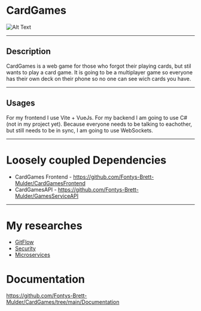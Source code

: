 # CardGames

![Alt Text](https://www.animatedimages.org/data/media/633/animated-playing-card-image-0071.gif)
***
## Description
CardGames is a web game for those who forgot their playing cards, but stil wants to play a card game. It is going to be a multiplayer game so everyone has their own deck on their phone so no one can see wich cards you have.

***
## Usages
For my frontend I use Vite + VueJs. For my backend I am going to use C# (not in my project yet). Because everyone needs to be talking to eachother, but still needs to be in sync, I am going to use WebSockets. 

***
# Loosely coupled Dependencies
- CardGames Frontend - https://github.com/Fontys-Brett-Mulder/CardGamesFrontend
- CardGamesAPI - https://github.com/Fontys-Brett-Mulder/GamesServiceAPI

***
# My researches
- [GitFlow](https://github.com/Fontys-Brett-Mulder/CardGames/blob/main/Research/GitFlow.research.md)
- [Security](https://github.com/Fontys-Brett-Mulder/CardGames/blob/main/Research/Secutiry.research.md) 
- [Microservices](https://github.com/Fontys-Brett-Mulder/CardGames/blob/main/Research/Microservices.research.md)

# Documentation
https://github.com/Fontys-Brett-Mulder/CardGames/tree/main/Documentation
